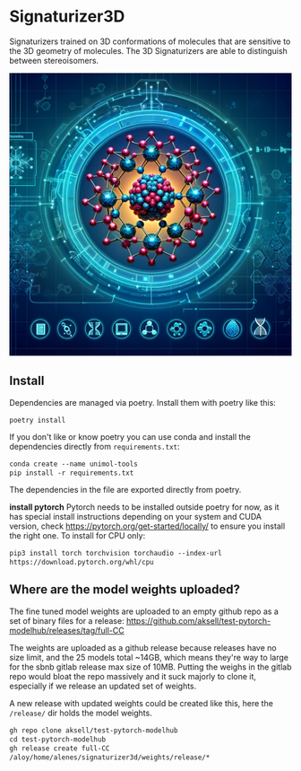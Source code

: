 # Signaturizer3D

Signaturizers trained on 3D conformations of molecules that are sensitive to the 3D geometry of molecules. The 3D Signaturizers are able to distinguish between stereoisomers. 

![](logo.png)


## Install
Dependencies are managed via poetry. Install them with poetry like this:
```shell
poetry install
```

If you don't like or know poetry you can use conda and install the dependencies directly from `requirements.txt`:
```shell
conda create --name unimol-tools
pip install -r requirements.txt
```
The dependencies in the file are exported directly from poetry.
<!-- TODO: Export requirements to from poetry with CI -->

**install pytorch**
Pytorch needs to be installed outside poetry for now, as it has special install instructions depending on your system and CUDA version,
check https://pytorch.org/get-started/locally/ to ensure you install the right one.
To install for CPU only:
```shell
pip3 install torch torchvision torchaudio --index-url https://download.pytorch.org/whl/cpu

```

## Where are the model weights uploaded?
The fine tuned model weights are uploaded to an empty github repo as a set of binary files for a release:
https://github.com/aksell/test-pytorch-modelhub/releases/tag/full-CC

The weights are uploaded as a github release because releases have no size limit,
and the 25 models total ~14GB, which means they're way to large for the sbnb gitlab
release max size of 10MB. 
Putting the weighs in the gitlab repo would bloat the repo massively
and it suck majorly to clone it, especially if we release an updated set of weights.

A new release with updated weights could be created like this, here the `/release/` dir holds
the model weights.
```
gh repo clone aksell/test-pytorch-modelhub
cd test-pytorch-modelhub
gh release create full-CC /aloy/home/alenes/signaturizer3d/weights/release/*
```
